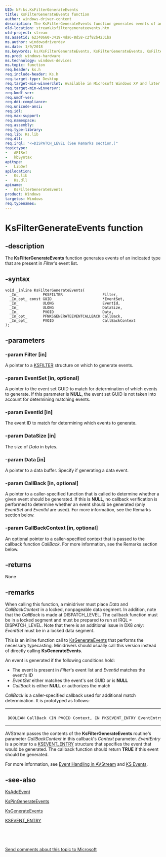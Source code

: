 ```yaml
---
UID: NF:ks.KsFilterGenerateEvents
title: KsFilterGenerateEvents function
author: windows-driver-content
description: The KsFilterGenerateEvents function generates events of an indicated type that are present in Filter's event list.
old-location: stream\ksfiltergenerateevents.htm
old-project: stream
ms.assetid: 62340660-3419-4da6-8d58-c2f82b4231ba
ms.author: windowsdriverdev
ms.date: 1/9/2018
ms.keywords: ks/KsFilterGenerateEvents, KsFilterGenerateEvents, KsFilterGenerateEvents function [Streaming Media Devices], avfunc_bf12d7bb-6ebf-460b-a2c2-24632c89b083.xml, stream.ksfiltergenerateevents
ms.prod: windows-hardware
ms.technology: windows-devices
ms.topic: function
req.header: ks.h
req.include-header: Ks.h
req.target-type: Desktop
req.target-min-winverclnt: Available in Microsoft Windows XP and later operating systems and DirectX 8.0 and later DirectX versions.
req.target-min-winversvr: 
req.kmdf-ver: 
req.umdf-ver: 
req.ddi-compliance: 
req.unicode-ansi: 
req.idl: 
req.max-support: 
req.namespace: 
req.assembly: 
req.type-library: 
req.lib: Ks.lib
req.dll: 
req.irql: "<=DISPATCH_LEVEL (See Remarks section.)"
topictype:
-	APIRef
-	kbSyntax
apitype:
-	LibDef
apilocation:
-	Ks.lib
-	Ks.dll
apiname:
-	KsFilterGenerateEvents
product: Windows
targetos: Windows
req.typenames: 
---
```


# KsFilterGenerateEvents function


## -description


The<b> KsFilterGenerateEvents</b> function generates events of an indicated type that are present in <i>Filter</i>'s event list.


## -syntax


````
void _inline KsFilterGenerateEvents(
  _In_           PKSFILTER                  Filter,
  _In_opt_ const GUID                       *EventSet,
  _In_           ULONG                      EventId,
  _In_           ULONG                      DataSize,
  _In_           PVOID                      Data,
  _In_opt_       PFNKSGENERATEEVENTCALLBACK CallBack,
  _In_opt_       PVOID                      CallBackContext
);
````


## -parameters




### -param Filter [in]

A pointer to a <a href="..\ks\ns-ks-_ksfilter.md">KSFILTER</a> structure on which to generate events. 


### -param EventSet [in, optional]

A pointer to the event set GUID to match for determination of which events to generate. If this parameter is <b>NULL</b>, the event set GUID is not taken into account for determining matching events.


### -param EventId [in]

The event ID to match for determining which events to generate.


### -param DataSize [in]

The size of <i>Data</i> in bytes.


### -param Data [in]

A pointer to a data buffer. Specify if generating a data event.


### -param CallBack [in, optional]

A pointer to a caller-specified function that is called to determine whether a given event should be generated. If this is <b>NULL</b>, no callback verification is performed to determine whether an event should be generated (only <i>EventSet </i>and <i>EventId</i> are used). For more information, see the Remarks section below.


### -param CallBackContext [in, optional]

An optional pointer to a caller-specified context that is passed to the callback function <i>CallBack</i>. For more information, see the Remarks section below.


## -returns


None



## -remarks


When calling this function, a minidriver must place <i>Data</i> and <i>CallBackContext</i> in a locked, nonpageable data segment. In addition, note that the <i>CallBack</i> is made at DISPATCH_LEVEL. The callback function must be in a locked segment and must be prepared to run at IRQL = DISPATCH_LEVEL. Note that there is an additional issue in DX8 <i>only</i>: <i>EventSet</i> must be in a locked data segment.

This is an inline function call to <a href="..\ks\nf-ks-ksgenerateevents.md">KsGenerateEvents</a> that performs the necessary typecasting. Minidrivers should usually call this version instead of directly calling <b>KsGenerateEvents</b>.

An event is generated if the following conditions hold:
<ul>
<li>
The event is present in <i>Filter</i>'s event list and <i>EventId</i> matches the event's ID

</li>
<li>
<i>EventSet</i> either matches the event's set GUID or is <b>NULL</b>

</li>
<li>
<i>CallBack</i> is either <b>NULL</b> or authorizes the match

</li>
</ul><i>CallBack</i> is a caller-specified callback used for additional match determination. It is prototyped as follows:
<div class="code"><span codelanguage=""><table>
<tr>
<th></th>
</tr>
<tr>
<td>
<pre>BOOLEAN CallBack (IN PVOID Context, IN PKSEVENT_ENTRY EventEntry);</pre>
</td>
</tr>
</table></span></div>AVStream passes the contents of the <b>KsFilterGenerateEvents</b> routine's parameter <i>CallBackContext</i> in this callback's <i>Context</i> parameter. <i>EventEntry</i> is a pointer to a <a href="..\ks\ns-ks-_ksevent_entry.md">KSEVENT_ENTRY</a> structure that specifies the event that would be generated. The callback function should return <b>TRUE</b> if this event should be generated.

For more information, see <a href="https://msdn.microsoft.com/7add2055-8d3f-432d-8aa1-44459ac197dd">Event Handling in AVStream</a> and <a href="https://msdn.microsoft.com/3eaa1d65-8417-4a07-b358-823394baec9b">KS Events</a>. 



## -see-also

<a href="..\ks\nf-ks-ksaddevent.md">KsAddEvent</a>

<a href="..\ks\nf-ks-kspingenerateevents.md">KsPinGenerateEvents</a>

<a href="..\ks\nf-ks-ksgenerateevents.md">KsGenerateEvents</a>

<a href="..\ks\ns-ks-_ksevent_entry.md">KSEVENT_ENTRY</a>

 

 

<a href="mailto:wsddocfb@microsoft.com?subject=Documentation%20feedback [stream\stream]:%20KsFilterGenerateEvents function%20 RELEASE:%20(1/9/2018)&amp;body=%0A%0APRIVACY STATEMENT%0A%0AWe use your feedback to improve the documentation. We don't use your email address for any other purpose, and we'll remove your email address from our system after the issue that you're reporting is fixed. While we're working to fix this issue, we might send you an email message to ask for more info. Later, we might also send you an email message to let you know that we've addressed your feedback.%0A%0AFor more info about Microsoft's privacy policy, see http://privacy.microsoft.com/en-us/default.aspx." title="Send comments about this topic to Microsoft">Send comments about this topic to Microsoft</a>

